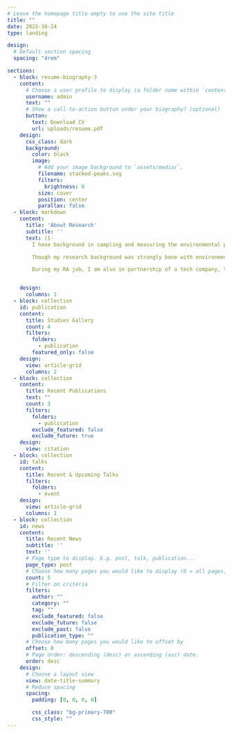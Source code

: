 ```yaml
---
# Leave the homepage title empty to use the site title
title: ""
date: 2022-10-24
type: landing

design:
  # Default section spacing
  spacing: "4rem"

sections:
  - block: resume-biography-3
    content:
      # Choose a user profile to display (a folder name within `content/authors/`)
      username: admin
      text: ""
      # Show a call-to-action button under your biography? (optional)
      button:
        text: Download CV
        url: uploads/resume.pdf
    design:
      css_class: dark
      background:
        color: black
        image:
          # Add your image background to `assets/media/`.
          filename: stacked-peaks.svg
          filters:
            brightness: 0
          size: cover
          position: center
          parallax: false
  - block: markdown
    content:
      title: 'About Research'
      subtitle: ''
      text: |1-
        I have background in sampling and measuring the environmental pollutants of both organic and inorganic matters, including PM2.5, SO2, NO2, COD, BOD, VOCs, toxic contaminations like POPs, endocrine disrupters, etc. Then I turned to simulating, analyzing, and evaluating the toxic organic contaminations through computational and statistical approaches during my graduate education. I employed various statistical analysis, such as FA, PCA, PMF, MLE, etc, and computational approaches like fugacity approach, ecotoxicological model, biogeochemical model, etc to understand, reveal, and solve environmental pollutant behavior, issues, and relevant public risks. We started to combine models and field measurements together in agriculture scope. I am also very interested in studying advanced approaches including ML, Bayesian Networks, Uncertainty (MCMC), etc, and Occam's razor. 

        Though my research background was strongly bone with environmental pollution, I was still seeking further research or educational opportunities in different scopes in ecological, environmental, marine, and agriculture-aquacultural fields. I am a doer and I do wish have chance to learn and conduct it.

        During my RA job, I am also in partnership of a tech company, that focuses on Digital Twins, XR tech, virtual interaction, CG presentation, meta, etc. I hope I can apply these approaches and ideas to scientific development, especially in environmental, ecological, marine, and agriculture-aquacultural fields in the future.


    design:
      columns: 1
  - block: collection
    id: publication
    content:
      title: Studies Gallery
      count: 4
      filters:
        folders:
          - publication
        featured_only: false
    design:
      view: article-grid
      columns: 2
  - block: collection
    content:
      title: Recent Publications
      text: ""
      count: 3
      filters:
        folders:
          - publication
        exclude_featured: false
        exclude_future: true
    design:
      view: citation
  - block: collection
    id: talks
    content:
      title: Recent & Upcoming Talks
      filters:
        folders:
          - event
    design:
      view: article-grid
      columns: 1
  - block: collection
    id: news
    content:
      title: Recent News
      subtitle: ''
      text: ''
      # Page type to display. E.g. post, talk, publication...
      page_type: post
      # Choose how many pages you would like to display (0 = all pages)
      count: 5
      # Filter on criteria
      filters:
        author: ""
        category: ""
        tag: ""
        exclude_featured: false
        exclude_future: false
        exclude_past: false
        publication_type: ""
      # Choose how many pages you would like to offset by
      offset: 0
      # Page order: descending (desc) or ascending (asc) date.
      order: desc
    design:
      # Choose a layout view
      view: date-title-summary
      # Reduce spacing
      spacing:
        padding: [0, 0, 0, 0]

        css_class: "bg-primary-700"
        css_style: ""
---
```

